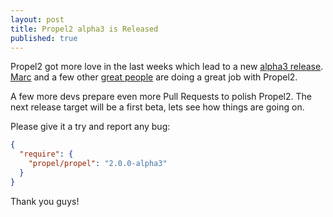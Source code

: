 ```yaml
---
layout: post
title: Propel2 alpha3 is Released
published: true
---
```


Propel2 got more love in the last weeks which lead to a new [alpha3 release](https://github.com/propelorm/Propel2/releases/tag/2.0.0-alpha3).
[Marc](https://github.com/marcj) and a few other [great people](https://github.com/propelorm/Propel2/graphs/contributors) are doing a great job with Propel2.

A few more devs prepare even more Pull Requests to polish Propel2.
The next release target will be a first beta, lets see how things are going on.

Please give it a try and report any bug:

```json
{
  "require": {
    "propel/propel": "2.0.0-alpha3"
  }
}
```

Thank you guys!
